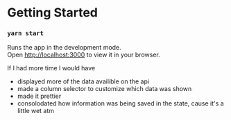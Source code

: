# Getting Started 

### `yarn start`

Runs the app in the development mode.\
Open [http://localhost:3000](http://localhost:3000) to view it in your browser.

If I had more time I would have 
- displayed more of the data availible on the api 
- made a column selector to customize which data was shown
- made it prettier
- consolodated how information was being saved in the state, cause it's a little wet atm



